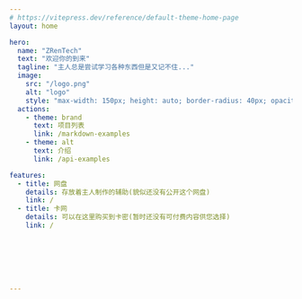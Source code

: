 ```yaml
---
# https://vitepress.dev/reference/default-theme-home-page
layout: home

hero:
  name: "ZRenTech"
  text: "欢迎你的到来"
  tagline: "主人总是尝试学习各种东西但是又记不住..."
  image: 
    src: "/logo.png"
    alt: "logo"
    style: "max-width: 150px; height: auto; border-radius: 40px; opacity: 0.8;" # 设置样式
  actions:
    - theme: brand
      text: 项目列表
      link: /markdown-examples
    - theme: alt
      text: 介绍
      link: /api-examples

features:
  - title: 网盘
    details: 存放着主人制作的辅助(貌似还没有公开这个网盘)
    link: /
  - title: 卡网
    details: 可以在这里购买到卡密(暂时还没有可付费内容供您选择)
    link: /







---
```


